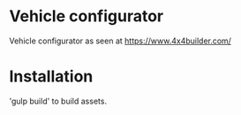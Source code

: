 # Vehicle configurator

Vehicle configurator as seen at https://www.4x4builder.com/

# Installation

'gulp build' to build assets.
